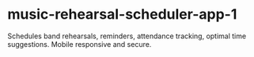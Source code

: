 # music-rehearsal-scheduler-app-1
Schedules band rehearsals, reminders, attendance tracking, optimal time suggestions. Mobile responsive and secure.

